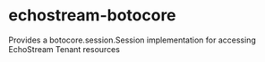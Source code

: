 # echostream-botocore
Provides a botocore.session.Session implementation for accessing EchoStream Tenant resources
